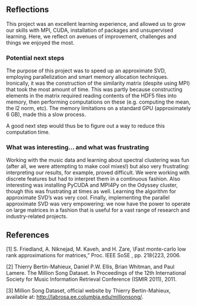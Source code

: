 ## Reflections

This project was an excellent learning experience, and allowed us to grow our skills with MPI, CUDA, installation of packages and unsupervised learning. Here, we reflect on avenues of improvement, challenges and things we enjoyed the most.

### Potential next steps

The purpose of this project was to speed up an approximate SVD, employing parallelization and smart memory allocation techniques. Ironically, it was the construction of the similarity matrix (despite using MPI) that took the most amount of time. This was partly because constructing elements in the matrix required reading contents of the HDF5 files into memory, then performing computations on these (e.g. computing the mean, the l2 norm, etc). The memory limitations on a standard GPU (approximately 6 GB), made this a slow process.

A good next step would thus be to figure out a way to reduce this computation time.

### What was interesting... and what was frustrating

Working with the music data and learning about spectral clustering was fun (after all, we were attempting to make cool mixes!) but also very frustrating: interpreting our results, for example, proved difficult. We were working with discrete features but had to interpret them in a continuous fashion. Also interesting was installing PyCUDA and MPI4Py on the Odyssey cluster, though this was frustrating at times as well. Learning the algorithm for approximate SVD’s was very cool. Finally, implementing the parallel approximate SVD was very empowering: we now have the power to operate on large matrices in a fashion that is useful for a vast range of research and industry-related projects.

## References

[1] S. Friedland, A. Niknejad, M. Kaveh, and H. Zare, \Fast monte-carlo low rank approximations for matrices,” Proc. IEEE SoSE , pp. 218{223, 2006.

[2] Thierry Bertin-Mahieux, Daniel P.W. Ellis, Brian Whitman, and Paul Lamere. The Million Song Dataset. In Proceedings of the 12th International Society for Music Information Retrieval Conference (ISMIR 2011), 2011.

[3] Million Song Dataset, official website by Thierry Bertin-Mahieux, available at: http://labrosa.ee.columbia.edu/millionsong/.
